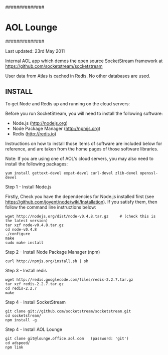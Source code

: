 ##############
# AOL Lounge #
##############

Last updated: 23rd May 2011

Internal AOL app which demos the open source SocketStream framework at https://github.com/socketstream/socketstream

User data from Atlas is cached in Redis. No other databases are used.


INSTALL
-------

To get Node and Redis up and running on the cloud servers:

Before you run SocketStream, you will need to install the following software:

  - Node.js (http://nodejs.org)
  - Node Package Manager (http://npmjs.org)
  - Redis (http://redis.io)

Instructions on how to install those items of software are included below for reference, and are taken from the home pages of those software libraries.

Note: If you are using one of AOL's cloud servers, you may also need to install the following packages:

    yum install gettext-devel expat-devel curl-devel zlib-devel openssl-devel
  
Step 1 - Install Node.js

Firstly, Check you have the dependencies for Node.js installed first (see https://github.com/joyent/node/wiki/Installation). If you satisfy them, then follow the command line instructions below:

    wget http://nodejs.org/dist/node-v0.4.8.tar.gz     # (check this is the latest version)
    tar xzf node-v0.4.8.tar.gz
    cd node-v0.4.8
    ./configure
    make
    sudo make install
    
Step 2 - Install Node Package Manager (npm)

    curl http://npmjs.org/install.sh | sh

Step 3 - Install redis

    wget http://redis.googlecode.com/files/redis-2.2.7.tar.gz
    tar xzf redis-2.2.7.tar.gz
    cd redis-2.2.7
    make
    
Step 4 - Install SocketStream

    git clone git://github.com/socketstream/socketstream.git
    cd socketstream/
    npm install -g
    
Step 4 - Install AOL Lounge

    git clone git@lounge.office.aol.com   (password: 'git')
    cd adspeed/
    npm link
